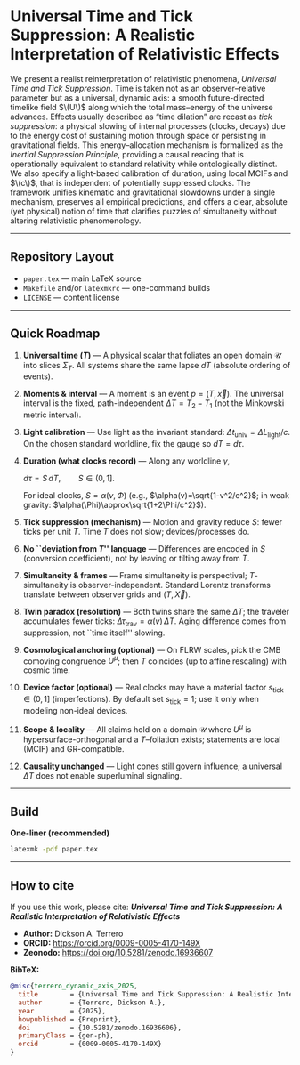 # Universal Time and Tick Suppression: A Realistic Interpretation of Relativistic Effects

We present a realist reinterpretation of relativistic phenomena, *Universal Time and Tick Suppression*. Time is taken not as an observer–relative parameter but as a universal, dynamic axis: a smooth future-directed timelike field $\(U\)$ along which the total mass–energy of the universe advances. Effects usually described as “time dilation” are recast as *tick suppression*: a physical slowing of internal processes (clocks, decays) due to the energy cost of sustaining motion through space or persisting in gravitational fields. This energy–allocation mechanism is formalized as the *Inertial Suppression Principle*, providing a causal reading that is operationally equivalent to standard relativity while ontologically distinct. We also specify a light-based calibration of duration, using local MCIFs and $\(c\)$, that is independent of potentially suppressed clocks. The framework unifies kinematic and gravitational slowdowns under a single mechanism, preserves all empirical predictions, and offers a clear, absolute (yet physical) notion of time that clarifies puzzles of simultaneity without altering relativistic phenomenology.

---

## Repository Layout

- `paper.tex` — main LaTeX source  
- `Makefile` and/or `latexmkrc` — one-command builds  
- `LICENSE` — content license

---

## Quick Roadmap

1. **Universal time ($T$)** — A physical scalar that foliates an open domain $\mathcal U$ into slices $\Sigma_T$. 
    All systems share the same lapse $dT$ (absolute ordering of events).

2. **Moments \& interval** — A moment is an event $p=(T,\vec x)$. The universal interval is the fixed, path-independent $\Delta T=T_2-T_1$ (not the Minkowski metric interval).

3. **Light calibration** — Use light as the invariant standard: $\Delta t_{\text{univ}}=\Delta L_{\text{light}}/c$. On the chosen standard worldline, fix the gauge so $dT=d\tau$.

4. **Duration (what clocks record)** — Along any worldline $\gamma$,
  
   $d\tau = S\,dT, \qquad S \in (0,1].$

   For ideal clocks, $S=\alpha(v,\Phi)$ (e.g., $\alpha(v)=\sqrt{1-v^2/c^2}$; in weak gravity: $\alpha(\Phi)\approx\sqrt{1+2\Phi/c^2}$).

6. **Tick suppression (mechanism)** — Motion and gravity reduce $S$: fewer ticks per unit $T$. Time $T$ does not slow; devices/processes do.

7. **No ``deviation from $T$'' language** — Differences are encoded in $S$ (conversion coefficient), not by leaving or tilting away from $T$.

8. **Simultaneity \& frames** — Frame simultaneity is perspectival; $T$-simultaneity is observer-independent. Standard Lorentz transforms translate between observer grids and $(T,\vec X)$.

9. **Twin paradox (resolution)** — Both twins share the same $\Delta T$; the traveler accumulates fewer ticks: $\Delta\tau_{\text{trav}}=\alpha(v)\,\Delta T$. Aging difference comes from suppression, not ``time itself'' slowing.

10. **Cosmological anchoring (optional)** — On FLRW scales, pick the CMB comoving congruence $U^\mu$; then $T$ coincides (up to affine rescaling) with cosmic time.

11. **Device factor (optional)** — Real clocks may have a material factor $s_{\mathrm{tick}} \in (0,1]$ (imperfections). By default set $s_{\mathrm{tick}}=1$; use it only when modeling non-ideal devices.

12. **Scope \& locality** — All claims hold on a domain $\mathcal U$ where $U^\mu$ is hypersurface-orthogonal and a $T$–foliation exists; statements are local (MCIF) and GR-compatible.

13. **Causality unchanged** — Light cones still govern influence; a universal $\Delta T$ does not enable superluminal signaling.

---

## Build

**One-liner (recommended)**  
```bash
latexmk -pdf paper.tex
```
---

## How to cite

If you use this work, please cite:
**_Universal Time and Tick Suppression: A Realistic Interpretation of Relativistic Effects_**

- **Author:** Dickson A. Terrero  
- **ORCID:** https://orcid.org/0009-0005-4170-149X
- **Zeonodo:** https://doi.org/10.5281/zenodo.16936607

**BibTeX:**
```bibtex
@misc{terrero_dynamic_axis_2025,
  title        = {Universal Time and Tick Suppression: A Realistic Interpretation of Relativistic Effects},
  author       = {Terrero, Dickson A.},
  year         = {2025},
  howpublished = {Preprint},
  doi          = {10.5281/zenodo.16936606},
  primaryClass = {gen-ph},
  orcid        = {0009-0005-4170-149X}
}
```
